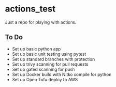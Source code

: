 # actions_test
Just a repo for playing with actions.

## To Do
- Set up basic python app
- Set up basic unit testing using pytest
- Set up standard branches with protection
- Set up trivy scanning for pull requests
- Set up gated scanning for push
- Set up Docker build with Nitko compile for python
- Set up Open Tofu deploy to AWS
